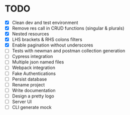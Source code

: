 # TODO

- [x] Clean dev and test environment
- [x] Remove res call in CRUD functions (singular & plurals)
- [x] Nested resources
- [x] LHS brackets & RHS colons filters
- [x] Enable pagination without underscores
- [ ] Tests with newman and postman collection generation
- [ ] Cypress integration
- [ ] Multiple json named files
- [ ] Webpack integration
- [ ] Fake Authentications
- [ ] Persist database
- [ ] Rename project
- [ ] Write documentation
- [ ] Design a pretty logo
- [ ] Server UI
- [ ] CLI generate mock
